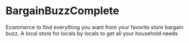 # BargainBuzzComplete
Ecommerce to find everything you want from your favorite store bargain buzz. A local store for locals by locals to get all your household needs
